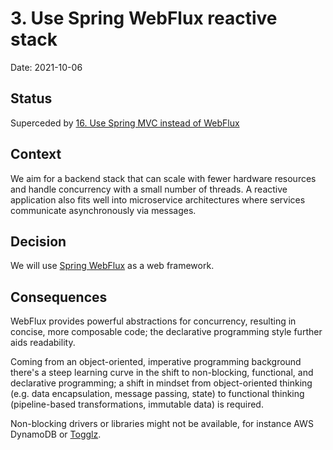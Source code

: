 # 3. Use Spring WebFlux reactive stack

Date: 2021-10-06

## Status

Superceded by [16. Use Spring MVC instead of WebFlux](0016-use-spring-mvc-instead-of-webflux.md)

## Context

We aim for a backend stack that can scale with fewer hardware resources and handle concurrency with
a small number of threads. A reactive application also fits well into microservice architectures
where services communicate asynchronously via messages.

## Decision

We will use [Spring WebFlux](https://docs.spring.io/spring-framework/docs/current/reference/html/web-reactive.html) as a web framework.

## Consequences

WebFlux provides powerful abstractions for concurrency, resulting in concise, more composable code;
the declarative programming style further aids readability.

Coming from an object-oriented, imperative programming background there's a steep learning curve in
the shift to non-blocking, functional, and declarative programming; a shift in mindset from
object-oriented thinking (e.g. data encapsulation, message passing, state) to functional thinking
(pipeline-based transformations, immutable data) is required.

Non-blocking drivers or libraries might not be available, for instance AWS DynamoDB or
[Togglz](https://github.com/togglz/togglz/issues/360).
